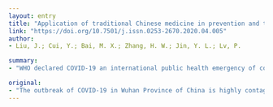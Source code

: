 ```yaml
---
layout: entry
title: "Application of traditional Chinese medicine in prevention and treatment of COVID-19"
link: "https://doi.org/10.7501/j.issn.0253-2670.2020.04.005"
author:
- Liu, J.; Cui, Y.; Bai, M. X.; Zhang, H. W.; Jin, Y. L.; Lv, P.

summary:
- "WHO declared COVID-19 an international public health emergency of concern. WHO declares the outbreak highly contagious, rapid transmission and widespread. The outbreak has aroused great concern at home and abroad. Our hospital has carried out investigation and analysis on the use of traditional Chinese medicine in the prevention and treatment of the outbreak. It summarized the direction of diagnosis and treatment and rational drug selection in medical institutions. In the face of major epidemic situation, our hospital has conducted an investigation and analysed the treatment and treatment."

original:
- "The outbreak of COVID-19 in Wuhan Province of China is highly contagious, rapid transmission and widespread, which has aroused great concern at home and abroad. WHO declared COVID-19 as an international public health emergency of concern. In the face of major epidemic situation, our hospital has carried out investigation and analysis on the use of traditional Chinese medicine in the prevention and treatment of COVID-19, and summarized the direction of diagnosis and treatment of traditional Chinese medicine and the main points of use of antiviral traditional Chinese medicine, classic prescriptions and Chinese patent medicine, in order to provide reference for diagnosis and treatment of COVID-19 and rational drug selection in medical institutions."
---
```


